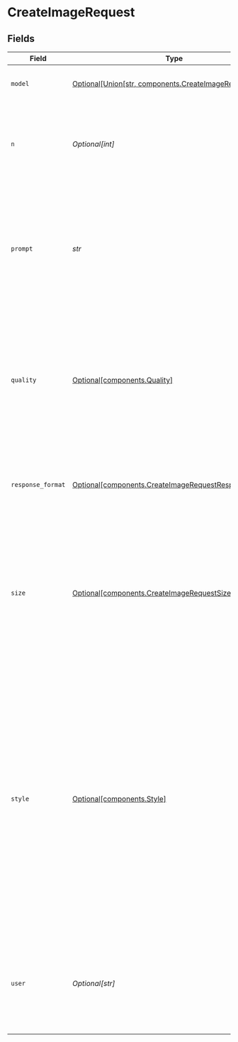 # CreateImageRequest


## Fields

| Field                                                                                                                                                                                                                                                                                    | Type                                                                                                                                                                                                                                                                                     | Required                                                                                                                                                                                                                                                                                 | Description                                                                                                                                                                                                                                                                              | Example                                                                                                                                                                                                                                                                                  |
| ---------------------------------------------------------------------------------------------------------------------------------------------------------------------------------------------------------------------------------------------------------------------------------------- | ---------------------------------------------------------------------------------------------------------------------------------------------------------------------------------------------------------------------------------------------------------------------------------------- | ---------------------------------------------------------------------------------------------------------------------------------------------------------------------------------------------------------------------------------------------------------------------------------------- | ---------------------------------------------------------------------------------------------------------------------------------------------------------------------------------------------------------------------------------------------------------------------------------------- | ---------------------------------------------------------------------------------------------------------------------------------------------------------------------------------------------------------------------------------------------------------------------------------------- |
| `model`                                                                                                                                                                                                                                                                                  | [Optional[Union[str, components.CreateImageRequest2]]](../../models/components/createimagerequestmodel.md)                                                                                                                                                                               | :heavy_minus_sign:                                                                                                                                                                                                                                                                       | The model to use for image generation.                                                                                                                                                                                                                                                   | dall-e-3                                                                                                                                                                                                                                                                                 |
| `n`                                                                                                                                                                                                                                                                                      | *Optional[int]*                                                                                                                                                                                                                                                                          | :heavy_minus_sign:                                                                                                                                                                                                                                                                       | The number of images to generate. Must be between 1 and 10. For `dall-e-3`, only `n=1` is supported.                                                                                                                                                                                     | 1                                                                                                                                                                                                                                                                                        |
| `prompt`                                                                                                                                                                                                                                                                                 | *str*                                                                                                                                                                                                                                                                                    | :heavy_check_mark:                                                                                                                                                                                                                                                                       | A text description of the desired image(s). The maximum length is 1000 characters for `dall-e-2` and 4000 characters for `dall-e-3`.                                                                                                                                                     | A cute baby sea otter                                                                                                                                                                                                                                                                    |
| `quality`                                                                                                                                                                                                                                                                                | [Optional[components.Quality]](../../models/components/quality.md)                                                                                                                                                                                                                       | :heavy_minus_sign:                                                                                                                                                                                                                                                                       | The quality of the image that will be generated. `hd` creates images with finer details and greater consistency across the image. This param is only supported for `dall-e-3`.                                                                                                           | standard                                                                                                                                                                                                                                                                                 |
| `response_format`                                                                                                                                                                                                                                                                        | [Optional[components.CreateImageRequestResponseFormat]](../../models/components/createimagerequestresponseformat.md)                                                                                                                                                                     | :heavy_minus_sign:                                                                                                                                                                                                                                                                       | The format in which the generated images are returned. Must be one of `url` or `b64_json`.                                                                                                                                                                                               | url                                                                                                                                                                                                                                                                                      |
| `size`                                                                                                                                                                                                                                                                                   | [Optional[components.CreateImageRequestSize]](../../models/components/createimagerequestsize.md)                                                                                                                                                                                         | :heavy_minus_sign:                                                                                                                                                                                                                                                                       | The size of the generated images. Must be one of `256x256`, `512x512`, or `1024x1024` for `dall-e-2`. Must be one of `1024x1024`, `1792x1024`, or `1024x1792` for `dall-e-3` models.                                                                                                     | 1024x1024                                                                                                                                                                                                                                                                                |
| `style`                                                                                                                                                                                                                                                                                  | [Optional[components.Style]](../../models/components/style.md)                                                                                                                                                                                                                           | :heavy_minus_sign:                                                                                                                                                                                                                                                                       | The style of the generated images. Must be one of `vivid` or `natural`. Vivid causes the model to lean towards generating hyper-real and dramatic images. Natural causes the model to produce more natural, less hyper-real looking images. This param is only supported for `dall-e-3`. | vivid                                                                                                                                                                                                                                                                                    |
| `user`                                                                                                                                                                                                                                                                                   | *Optional[str]*                                                                                                                                                                                                                                                                          | :heavy_minus_sign:                                                                                                                                                                                                                                                                       | A unique identifier representing your end-user, which can help OpenAI to monitor and detect abuse. [Learn more](/docs/guides/safety-best-practices/end-user-ids).<br/>                                                                                                                   | user-1234                                                                                                                                                                                                                                                                                |